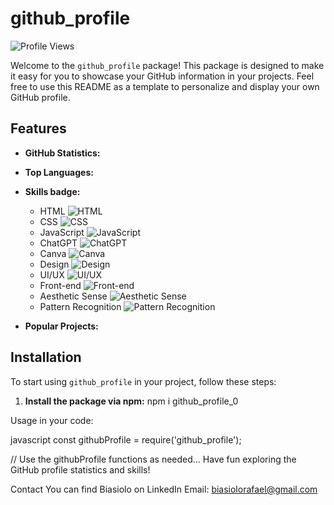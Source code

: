 # github_profile

![Profile Views](https://komarev.com/ghpvc/?username=Biasiolo)

Welcome to the `github_profile` package! This package is designed to make it easy for you to showcase your GitHub information in your projects. Feel free to use this README as a template to personalize and display your own GitHub profile.

## Features

- **GitHub Statistics:**

- **Top Languages:**

- **Skills badge:**
  - HTML ![HTML](https://img.shields.io/badge/HTML-orange?style=for-the-badge&logo=html5&logoColor=black)
  - CSS ![CSS](https://img.shields.io/badge/CSS-007ec6?style=for-the-badge&logo=css3&logoColor=black)
  - JavaScript ![JavaScript](https://img.shields.io/badge/JavaScript-yellow?style=for-the-badge&logo=javascript&logoColor=black)
  - ChatGPT ![ChatGPT](https://img.shields.io/badge/ChatGPT-98cf?style=for-the-badge&logo=openai&logoColor=black)
  - Canva ![Canva](https://img.shields.io/badge/Canva-ff7ec6?style=for-the-badge&logo=canva&logoColor=black)
  - Design ![Design](https://img.shields.io/badge/Design-Advanced-green)
  - UI/UX ![UI/UX](https://img.shields.io/badge/UI/UX-Advanced-green)
  - Front-end ![Front-end](https://img.shields.io/badge/Front--end-Advanced-green)
  - Aesthetic Sense ![Aesthetic Sense](https://img.shields.io/badge/Aesthetic%20Sense-High-orange)
  - Pattern Recognition ![Pattern Recognition](https://img.shields.io/badge/Pattern%20Recognition-Proficient-yellow)

- **Popular Projects:**
 
## Installation

To start using `github_profile` in your project, follow these steps:

1. **Install the package via npm:**
   npm i github_profile_0
   
Usage in your code:

javascript
const githubProfile = require('github_profile');

// Use the githubProfile functions as needed...
Have fun exploring the GitHub profile statistics and skills!

Contact
You can find Biasiolo on LinkedIn
Email: biasiolorafael@gmail.com
